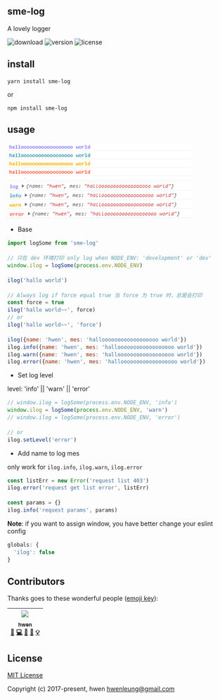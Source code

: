 
## sme-log

A lovely logger

![download](https://img.shields.io/npm/dm/sme-log.svg?style=flat-square)
![version](https://img.shields.io/npm/v/sme-log.svg?style=flat-square)
![license](https://img.shields.io/badge/license-mit-green.svg?style=flat-square)

## install

```shell
yarn install sme-log
```

or

```shell
npm install sme-log
```

## usage

![1.png](./docs/1.png)
![2.png](./docs/2.png)

- Base

```js
import logSome from 'sme-log'

// 只在 dev 环境打印 only log when NODE_ENV: 'development' or 'dev' 
window.ilog = logSome(process.env.NODE_ENV)

ilog('hallo world')

// Always log if force equal true 当 force 为 true 时，总是会打印
const force = true
ilog('hallo world~~', force)
// or
ilog('hallo world~~', 'force')

ilog({name: 'hwen', mes: 'halloooooooooooooooooo world'})
ilog.info({name: 'hwen', mes: 'halloooooooooooooooooo world'})
ilog.warn({name: 'hwen', mes: 'halloooooooooooooooooo world'})
ilog.error({name: 'hwen', mes: 'halloooooooooooooooooo world'})
```

- Set log level

level: 'info' || 'warn' || 'error'

```js
// window.ilog = logSome(process.env.NODE_ENV, 'info')
window.ilog = logSome(process.env.NODE_ENV, 'warn')
// window.ilog = logSome(process.env.NODE_ENV, 'error') 

// or 
ilog.setLevel('error')
```

- Add name to log mes  

only work for `ilog.info`, `ilog.warn`, `ilog.error`

```js
const listErr = new Error('request list 403')
ilog.error('request get list error', listErr)

const params = {}
ilog.info('request params', params)
```

**Note**: if you want to assign window, you have better change your eslint config

```js
globals: {
  'ilog': false
}
```

## Contributors

Thanks goes to these wonderful people ([emoji key](https://github.com/kentcdodds/all-contributors#emoji-key)):

<!-- ALL-CONTRIBUTORS-LIST:START - Do not remove or modify this section -->
| [<img src="https://avatars3.githubusercontent.com/u/6712767?v=4" width="100px;"/><br /><sub>hwen</sub>](https://github.com/hwen)<br />[🤔](#ideas "Ideas & Planning") [💻](https://github.com/SME-FE/sme-log/commits?author=hwen "Code") [🎨](#design "Design") [📖](https://github.com/SME-FE/sme-log/commits?author=hwen "Documentation") [💡](#example "Examples") |
| :---: |
<!-- ALL-CONTRIBUTORS-LIST:END -->

## License

[MIT License](https://opensource.org/licenses/MIT)

Copyright (c) 2017-present, hwen <hwenleung@gmail.com>
